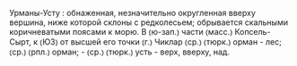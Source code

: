 ---
---

Урманы-Усту
: обнаженная, незначительно округленная вверху вершина, ниже которой склоны с редколесьем; обрывается скальными коричневатыми поясами к морю. В ⦅ю-зап.⦆ части ⦅масс.⦆ Копсель-Сырт, к ⦅ЮЗ⦆ от высшей его точки ⦅г.⦆ Чиклар ⦅ср.⦆ ⦅тюрк.⦆ орман - лес; ⦅ср.⦆ ⦅рпл.⦆ орман; - ⦅ср.⦆ ⦅тюрк.⦆ усть - верх, вверху, над.
